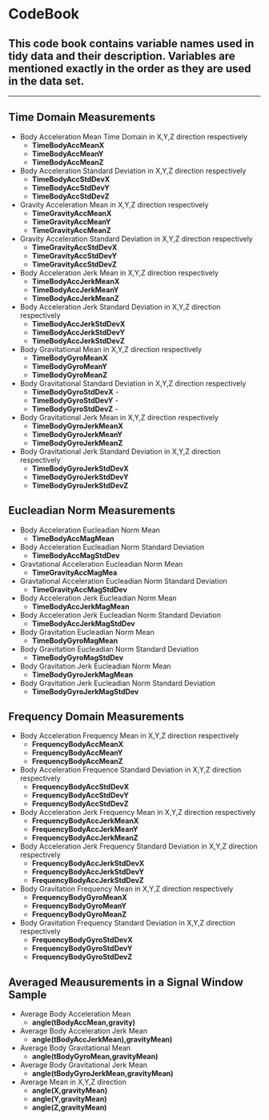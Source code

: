 # CodeBook
## This code book contains variable names used in tidy data and their description. Variables are mentioned exactly in the order as they are used in the data set.

---

## Time Domain Measurements
- Body Acceleration Mean Time Domain in X,Y,Z direction respectively
    - **TimeBodyAccMeanX** 
    - **TimeBodyAccMeanY** 
    - **TimeBodyAccMeanZ** 
- Body Acceleration Standard Deviation in X,Y,Z direction respectively
    - **TimeBodyAccStdDevX** 
    - **TimeBodyAccStdDevY**
    - **TimeBodyAccStdDevZ** 
- Gravity Acceleration Mean in X,Y,Z direction respectively
    - **TimeGravityAccMeanX**
    - **TimeGravityAccMeanY**
    - **TimeGravityAccMeanZ**
- Gravity Acceleration Standard Deviation in X,Y,Z direction respectively
    - **TimeGravityAccStdDevX** 
    - **TimeGravityAccStdDevY** 
    - **TimeGravityAccStdDevZ** 
- Body Acceleration Jerk Mean in X,Y,Z direction respectively
    - **TimeBodyAccJerkMeanX** 
    - **TimeBodyAccJerkMeanY** 
    - **TimeBodyAccJerkMeanZ** 
- Body Acceleration Jerk Standard Deviation in X,Y,Z direction respectively
    - **TimeBodyAccJerkStdDevX** 
    - **TimeBodyAccJerkStdDevY** 
    - **TimeBodyAccJerkStdDevZ** 
- Body Gravitational Mean in X,Y,Z direction respectively
    - **TimeBodyGyroMeanX** 
    - **TimeBodyGyroMeanY** 
    - **TimeBodyGyroMeanZ** 
- Body Gravitational Standard Deviation in X,Y,Z direction respectively
    - **TimeBodyGyroStdDevX** -
    - **TimeBodyGyroStdDevY** -
    - **TimeBodyGyroStdDevZ** -
- Body Gravitational Jerk Mean in X,Y,Z direction respectively
    - **TimeBodyGyroJerkMeanX**
    - **TimeBodyGyroJerkMeanY** 
    - **TimeBodyGyroJerkMeanZ**
- Body Gravitational Jerk Standard Deviation in X,Y,Z direction respectively
    - **TimeBodyGyroJerkStdDevX** 
    - **TimeBodyGyroJerkStdDevY** 
    - **TimeBodyGyroJerkStdDevZ**

## Eucleadian Norm Measurements
- Body Acceleration Eucleadian Norm Mean
    - **TimeBodyAccMagMean** 
- Body Acceleration Eucleadian Norm Standard Deviation
    - **TimeBodyAccMagStdDev** 
- Gravtational Acceleration Eucleadian Norm Mean
    - **TimeGravityAccMagMea**
- Gravtational Acceleration Eucleadian Norm Standard Deviation
    - **TimeGravityAccMagStdDev**
- Body Acceleration Jerk Eucleadian Norm Mean
    - **TimeBodyAccJerkMagMean** 
- Body Acceleration Jerk Eucleadian Norm Standard Deviation
    - **TimeBodyAccJerkMagStdDev**
- Body Gravitation Eucleadian Norm Mean
    - **TimeBodyGyroMagMean** 
- Body Gravitation Eucleadian Norm Standard Deviation
    - **TimeBodyGyroMagStdDev**
- Body Gravitation Jerk Eucleadian Norm Mean
    - **TimeBodyGyroJerkMagMean** 
- Body Gravitation Jerk Eucleadian Norm Standard Deviation
    - **TimeBodyGyroJerkMagStdDev**

## Frequency Domain Measurements
- Body Acceleration Frequency Mean in X,Y,Z direction respectively
    - **FrequencyBodyAccMeanX**
    - **FrequencyBodyAccMeanY**
    - **FrequencyBodyAccMeanZ** 
- Body Acceleration Frequence Standard Deviation in X,Y,Z direction respectively
    - **FrequencyBodyAccStdDevX**
    - **FrequencyBodyAccStdDevY** 
    - **FrequencyBodyAccStdDevZ**
- Body Acceleration Jerk Frequency Mean in X,Y,Z direction respectively
    - **FrequencyBodyAccJerkMeanX**
    - **FrequencyBodyAccJerkMeanY** 
    - **FrequencyBodyAccJerkMeanZ**
- Body Acceleration Jerk Frequency Standard Deviation in X,Y,Z direction respectively
    - **FrequencyBodyAccJerkStdDevX**
    - **FrequencyBodyAccJerkStdDevY** 
    - **FrequencyBodyAccJerkStdDevZ** 
- Body Gravitation Frequency Mean in X,Y,Z direction respectively
    - **FrequencyBodyGyroMeanX**
    - **FrequencyBodyGyroMeanY** 
    - **FrequencyBodyGyroMeanZ**
- Body Gravitation Frequency Standard Deviation in X,Y,Z direction respectively
    - **FrequencyBodyGyroStdDevX**
    - **FrequencyBodyGyroStdDevY** 
    - **FrequencyBodyGyroStdDevZ** 

## Averaged Meausurements in a Signal Window Sample
- Average Body Acceleration Mean
    -  **angle(tBodyAccMean,gravity)**
- Average Body Acceleration Jerk Mean
    -  **angle(tBodyAccJerkMean),gravityMean)** 
- Average Body Gravitational Mean
    -  **angle(tBodyGyroMean,gravityMean)** 
- Average Body Gravitational Jerk Mean
    -  **angle(tBodyGyroJerkMean,gravityMean)**
- Average Mean in X,Y,Z direction
    -  **angle(X,gravityMean)**
    -  **angle(Y,gravityMean)** 
    -  **angle(Z,gravityMean)**
